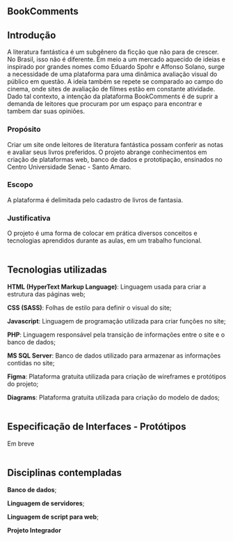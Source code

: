 ## BookComments

## Introdução 
A literatura fantástica é um subgênero da ficção que não para de crescer. No Brasil, isso não é diferente. Em meio a um mercado aquecido de ideias e inspirado por grandes nomes como Eduardo Spohr e Affonso Solano, surge a necessidade de uma plataforma para uma dinâmica avaliação visual do público em questão. A ideia também se repete se comparado ao campo do cinema, onde sites de avaliação de filmes estão em constante atividade. Dado tal contexto, a intenção da plataforma BookComments é de suprir a demanda de leitores que procuram por um espaço para encontrar e tambem dar suas opiniões. 

 
### Propósito  
Criar um site onde leitores de literatura fantástica possam conferir as notas e avaliar seus livros preferidos. O projeto abrange conhecimentos em criação de plataformas web, banco de dados e prototipação, ensinados no Centro Universidade Senac - Santo Amaro. 

 
### Escopo 
A plataforma é delimitada pelo cadastro de livros de fantasia. <editar> 


### Justificativa  
O projeto é uma forma de colocar em prática diversos conceitos e tecnologias aprendidos durante as aulas, em um trabalho funcional.  
<br>

## Tecnologias utilizadas 
**HTML (HyperText Markup Language)**: Linguagem usada para criar a estrutura das páginas web; 
  
**CSS (SASS)**: Folhas de estilo para definir o visual do site; 
  
**Javascript**: Linguagem de programação utilizada para criar funções no site; 
  
**PHP**: Linguagem responsável pela transição de informações entre o site e o banco de dados; 
  
**MS SQL Server**: Banco de dados utilizado para armazenar as informações contidas no site; 
  
**Figma**: Plataforma gratuita utilizada para criação de wireframes e protótipos do projeto; 
  
**Diagrams**: Plataforma gratuita utilizada para criação do modelo de dados; 
<br>
<br>
 
## Especificação de Interfaces - Protótipos 
Em breve
<br>
<br>

## Disciplinas contempladas 
**Banco de dados**; 

**Linguagem de servidores**;

**Linguagem de script para web**;

**Projeto Integrador**
